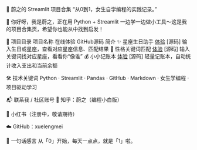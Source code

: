 🌟 蔚之的 Streamlit 项目合集
“从0到1，女生自学编程的实践记录。”

👋 你好呀，我是蔚之，正在用 Python + Streamlit 一边学一边做小工具～这是我的项目合集页，希望你也能从中找到启发！

🧭 项目目录
    项目名称	         在线体验	    GitHub源码	   简介
✨ 星座生日助手	     [体验](https://star-sign-apper-avt8eedi7zvixprfee3ujz.streamlit.app/)	        [源码]	         输入生日或星座，查看对应星座信息、匹配结果
🧠 性格关键词匹配	   [体验](https://zodiac-keyword-matcher-6nuauhueclxrcrhakn2yjz.streamlit.app/)	        [源码]	         输入关键词找对应星座，看看你“像谁”
💰 小小记账本	       [体验](https://simple-expense-tracker-ighvertj3gb9s6ubeuj96h.streamlit.app/)	        [源码]	         轻量记账本，自动统计收入支出和当前余额

🛠 技术关键词
Python · Streamlit · Pandas · GitHub · Markdown · 女生学编程 · 项目驱动学习

📬 联系我 / 社区账号
📝 知乎：蔚之（编程小白版）

🎀 小红书（注册中，敬请期待）

☁️ GitHub：xuelengmei

🐣 一句话感言
从「0」开始，每天一点点，就是「1」啦。

